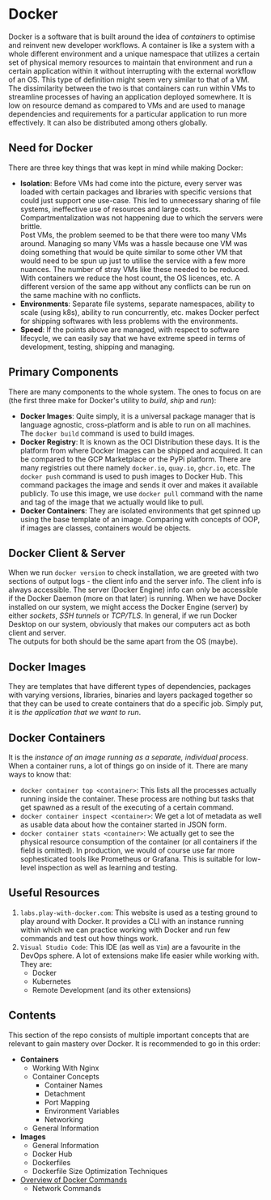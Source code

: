 # Docker

Docker is a software that is built around the idea of *containers* to optimise and reinvent new developer workflows. A container is like a system with a whole different environment and a unique namespace that utilizes a certain set of physical memory resources to maintain that environment and run a certain application within it without interrupting with the external workflow of an OS. This type of definition might seem very similar to that of a VM. <br />
The dissimilarity between the two is that containers can run within VMs to streamline processes of having an application deployed somewhere. It is low on resource demand as compared to VMs and are used to manage dependencies and requirements for a particular application to run more effectively. It can also be distributed among others globally.


## Need for Docker

There are three key things that was kept in mind while making Docker:
- **Isolation**: Before VMs had come into the picture, every server was loaded with certain packages and libraries with specific versions that could just support one use-case. This led to unnecessary sharing of file systems, ineffective use of resources and large costs. Compartmentalization was not happening due to which the servers were brittle. <br />
Post VMs, the problem seemed to be that there were too many VMs around. Managing so many VMs was a hassle because one VM was doing something that would be quite similar to some other VM that would need to be spun up just to utilise the service with a few more nuances. The number of stray VMs like these needed to be reduced. <br />
With containers we reduce the host count, the OS licences, etc. A different version of the same app without any conflicts can be run on the same machine with no conflicts.
- **Environments**: Separate file systems, separate namespaces, ability to scale (using k8s), ability to run concurrently, etc. makes Docker perfect for shipping softwares with less problems with the environments.
- **Speed**: If the points above are managed, with respect to software lifecycle, we can easily say that we have extreme speed in terms of development, testing, shipping and managing.


## Primary Components

There are many components to the whole system. The ones to focus on are (the first three make for Docker's utility to *build*, *ship* and *run*):
- **Docker Images**: Quite simply, it is a universal package manager that is language agnostic, cross-platform and is able to run on all machines. The `docker build` command is used to build images.
- **Docker Registry**: It is known as the OCI Distribution these days. It is the platform from where Docker Images can be shipped and acquired. It can be compared to the GCP Marketplace or the PyPi platform. There are many registries out there namely `docker.io`, `quay.io`, `ghcr.io`, etc. The `docker push` command is used to push images to Docker Hub. This command packages the image and sends it over and makes it available publicly. To use this image, we use `docker pull` command with the name and tag of the image that we actually would like to pull.
- **Docker Containers**: They are isolated environments that get spinned up using the base template of an image. Comparing with concepts of OOP, if images are classes, containers would be objects.


## Docker Client & Server

When we run `docker version` to check installation, we are greeted with two sections of output logs - the client info and the server info. The client info is always accessible. The server (Docker Engine) info can only be accessible if the Docker Daemon (more on that later) is running. When we have Docker installed on our system, we might access the Docker Engine (server) by either *sockets*, *SSH tunnels* or *TCP/TLS*. In general, if we run Docker Desktop on our system, obviously that makes our computers act as both client and server. <br />
The outputs for both should be the same apart from the OS (maybe).


## Docker Images

They are templates that have different types of dependencies, packages with varying versions, libraries, binaries and layers packaged together so that they can be used to create containers that do a specific job. Simply put, it is *the application that we want to run*.


## Docker Containers

It is the *instance of an image running as a separate, individual process*. When a container runs, a lot of things go on inside of it. There are many ways to know that:
- `docker container top <container>`: This lists all the processes actually running inside the container. These process are nothing but tasks that get spawned as a result of the executing of a certain command.
- `docker container inspect <container>`: We get a lot of metadata as well as usable data about how the container started in JSON form.
- `docker container stats <container>`: We actually get to see the physical resource consumption of the container (or all containers if the field is omitted). In production, we would of course use far more sophesticated tools like Prometheus or Grafana. This is suitable for low-level inspection as well as learning and testing. 


## Useful Resources

1. `labs.play-with-docker.com`: This website is used as a testing ground to play around with Docker. It provides a CLI with an instance running within which we can practice working with Docker and run few commands and test out how things work.
1. `Visual Studio Code`: This IDE (as well as `Vim`) are a favourite in the DevOps sphere. A lot of extensions make life easier while working with. They are:
    - Docker
    - Kubernetes
    - Remote Development (and its other extensions)


## Contents

This section of the repo consists of multiple important concepts that are relevant to gain mastery over Docker. It is recommended to go in this order:    
- **Containers**
    - Working With Nginx
    - Container Concepts
        - Container Names
        - Detachment
        - Port Mapping
        - Environment Variables
        - Networking
    - General Information
- **Images**
    - General Information
    - Docker Hub
    - Dockerfiles
    - Dockerfile Size Optimization Techniques
- <a href="commands-overview.md">Overview of Docker Commands</a>
    - Network Commands
